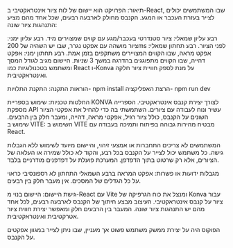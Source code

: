תיאור:
הפרויקט הוא יישום של לוח ציור אינטראקטיבי ב-React, שבו המשתמשים יכולים לצייר בעזרת העכבר או המגע. הקנבס מחולק לארבעה רבעים, שכל אחד מהם מציע התנהגות ציור שונה:

רבע עליון שמאלי: ציור סטנדרטי בעכבר/מגע עם קווים שמצוירים מיד.
רבע עליון ימני: ציור מושהה עם אפקט נגרר, שבו יש השהיה של 200ms לפני הציור.
רבע תחתון שמאלי: אפקט מראה, שבו הקווים המצויירים משתקפים בזמן אמת.
רבע תחתון ימני: אפקט דהייה, שבו הקווים מתפוגגים בהדרגה במשך 3 שניות.
היישום מגיב לגודל המסך ומשתמש בטכנולוגיות כמו React ו-Konva על מנת לספק חוויית ציור חלקה ואינטראקטיבית.

הוראות התקנה:
התקנת התלויות- npm install
הרצת האפליקציה- npm run dev

החלטות טכניות:
שימוש בספריית KONVA לצורך יצירת קנבס אינטראקטיבי. הספרייה מספקת API עשיר ונוח לעבודה עם ציורים.
השתמשתי בה כדי להחיל את אפקטי הציור השונים על הקנבס, כולל ציור רגיל, אפקטי מראה, דהייה, ומעבר חלק בין הרבעים.
שימוש ב VITE: השימוש ב VITE מבטיח מהירות גבוהה בפיתוח ותמיכה בעבודה עם React.

המשתמשים לא צריכים התחברות או אמצעי זיהוי, והיישום מיועד לשימוש ללא הגבלות גישה.
כל משתמש יכול לצייר על הקנבס בכל רבע, והקוד לא כולל שמירה או העלאה של הציורים, אלא רק שרטוט בתוך הדפדפן.
המערכת פועלת על דפדפנים מודרניים בלבד.

מגבלות ידועות או פשרות:
אפקט המראה ברבע השמאלי התחתון לא רספונסיבי כראוי על כל הגדלים של המסכים.
אין מעבר חלק בין רבעים.

גישת היישום:
היישום בנוי מ-React עם Vite ומנצל את כוח הגרפיקה של Konva עבור ציור על קנבס אינטראקטיבי. העיצוב מבצע חיתוך של הקנבס לארבעה רבעים, לכל אחד מהם יש התנהגות ציור שונה. המעבר בין הרבעים חלק ומאפשר יצירת חווית ציור אטרקטיבית ואינטראקטיבית.

הפוקוס היה על יצירת ממשק משתמש פשוט אך מעניין, שבו ניתן לצייר במגוון אפקטים על הקנבס.

